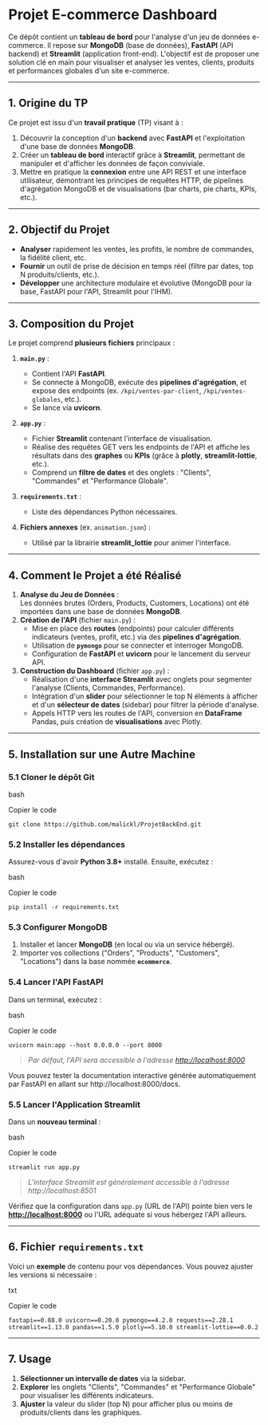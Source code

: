 **Projet E-commerce Dashboard**
===============================

Ce dépôt contient un **tableau de bord** pour l'analyse d'un jeu de données e-commerce. Il repose sur **MongoDB** (base de données), **FastAPI** (API backend) et **Streamlit** (application front-end). L'objectif est de proposer une solution clé en main pour visualiser et analyser les ventes, clients, produits et performances globales d'un site e-commerce.

* * * * *

**1\. Origine du TP**
---------------------

Ce projet est issu d'un **travail pratique** (TP) visant à :

1.  Découvrir la conception d'un **backend** avec **FastAPI** et l'exploitation d'une base de données **MongoDB**.
2.  Créer un **tableau de bord** interactif grâce à **Streamlit**, permettant de manipuler et d'afficher les données de façon conviviale.
3.  Mettre en pratique la **connexion** entre une API REST et une interface utilisateur, démontrant les principes de requêtes HTTP, de pipelines d'agrégation MongoDB et de visualisations (bar charts, pie charts, KPIs, etc.).

* * * * *

**2\. Objectif du Projet**
--------------------------

-   **Analyser** rapidement les ventes, les profits, le nombre de commandes, la fidélité client, etc.
-   **Fournir** un outil de prise de décision en temps réel (filtre par dates, top N produits/clients, etc.).
-   **Développer** une architecture modulaire et évolutive (MongoDB pour la base, FastAPI pour l'API, Streamlit pour l'IHM).

* * * * *

**3\. Composition du Projet**
-----------------------------

Le projet comprend **plusieurs fichiers** principaux :

1.  **`main.py`** :

    -   Contient l'API **FastAPI**.
    -   Se connecte à MongoDB, exécute des **pipelines d'agrégation**, et expose des endpoints (ex. `/kpi/ventes-par-client`, `/kpi/ventes-globales`, etc.).
    -   Se lance via **uvicorn**.
2.  **`app.py`** :

    -   Fichier **Streamlit** contenant l'interface de visualisation.
    -   Réalise des requêtes GET vers les endpoints de l'API et affiche les résultats dans des **graphes** ou **KPIs** (grâce à **plotly**, **streamlit-lottie**, etc.).
    -   Comprend un **filtre de dates** et des onglets : "Clients", "Commandes" et "Performance Globale".
3.  **`requirements.txt`** :

    -   Liste des dépendances Python nécessaires.
4.  **Fichiers annexes** (ex. `animation.json`) :

    -   Utilisé par la librairie **streamlit_lottie** pour animer l'interface.

* * * * *

**4\. Comment le Projet a été Réalisé**
---------------------------------------

1.  **Analyse du Jeu de Données** :\
    Les données brutes (Orders, Products, Customers, Locations) ont été importées dans une base de données **MongoDB**.
2.  **Création de l'API** (fichier `main.py`) :
    -   Mise en place des **routes** (endpoints) pour calculer différents indicateurs (ventes, profit, etc.) via des **pipelines d'agrégation**.
    -   Utilisation de **`pymongo`** pour se connecter et interroger MongoDB.
    -   Configuration de **FastAPI** et **uvicorn** pour le lancement du serveur API.
3.  **Construction du Dashboard** (fichier `app.py`) :
    -   Réalisation d'une **interface Streamlit** avec onglets pour segmenter l'analyse (Clients, Commandes, Performance).
    -   Intégration d'un **slider** pour sélectionner le top N éléments à afficher et d'un **sélecteur de dates** (sidebar) pour filtrer la période d'analyse.
    -   Appels HTTP vers les routes de l'API, conversion en **DataFrame** Pandas, puis création de **visualisations** avec Plotly.

* * * * *

**5\. Installation sur une Autre Machine**
------------------------------------------

### **5.1 Cloner le dépôt Git**

bash

Copier le code

`git clone https://github.com/malickl/ProjetBackEnd.git`


### **5.2 Installer les dépendances**

Assurez-vous d'avoir **Python 3.8+** installé. Ensuite, exécutez :

bash

Copier le code

`pip install -r requirements.txt`

### **5.3 Configurer MongoDB**

1.  Installer et lancer **MongoDB** (en local ou via un service hébergé).
2.  Importer vos collections ("Orders", "Products", "Customers", "Locations") dans la base nommée **`ecommerce`**.

### **5.4 Lancer l'API FastAPI**

Dans un terminal, exécutez :

bash

Copier le code

`uvicorn main:app --host 0.0.0.0 --port 8000`

> *Par défaut, l'API sera accessible à l'adresse <http://localhost:8000>*

Vous pouvez tester la documentation interactive générée automatiquement par FastAPI en allant sur http://localhost:8000/docs.

### **5.5 Lancer l'Application Streamlit**

Dans un **nouveau terminal** :

bash

Copier le code

`streamlit run app.py`

> *L'interface Streamlit est généralement accessible à l'adresse http://localhost:8501*

Vérifiez que la configuration dans `app.py` (URL de l'API) pointe bien vers le **<http://localhost:8000>** ou l'URL adéquate si vous hébergez l'API ailleurs.

* * * * *

**6\. Fichier `requirements.txt`**
----------------------------------

Voici un **exemple** de contenu pour vos dépendances. Vous pouvez ajuster les versions si nécessaire :

txt

Copier le code

`fastapi==0.88.0
uvicorn==0.20.0
pymongo==4.2.0
requests==2.28.1
streamlit==1.13.0
pandas==1.5.0
plotly==5.10.0
streamlit-lottie==0.0.2`

* * * * *

**7\. Usage**
-------------

1.  **Sélectionner un intervalle de dates** via la sidebar.
2.  **Explorer** les onglets "Clients", "Commandes" et "Performance Globale" pour visualiser les différents indicateurs.
3.  **Ajuster** la valeur du slider (top N) pour afficher plus ou moins de produits/clients dans les graphiques.
